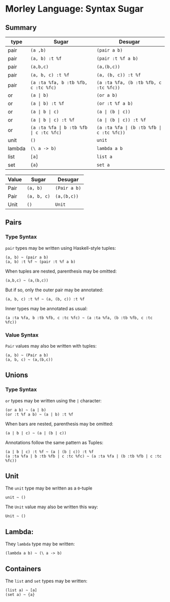 # Morley Language: Syntax Sugar

## Summary

| type   | Sugar                                   | Desugar                                   |
|--------|-----------------------------------------|-------------------------------------------|
| pair   | `(a ,b)`                                | `(pair a b)`                              |
| pair   | `(a, b) :t %f`                          | `(pair :t %f a b)`                        |
| pair   | `(a,b,c)`                               | `(a,(b,c))`                               |
| pair   | `(a, b, c) :t %f`                       | `(a, (b, c)) :t %f`                       |
| pair   | `(a :ta %fa, b :tb %fb, c :tc %fc)`     | `(a :ta %fa, (b :tb %fb, c :tc %fc))`     |
| or     | `(a \| b)`                              | `(or a b)`                                |
| or     | `(a \| b) :t %f`                        | `(or :t %f a b)`                          |
| or     | `(a \| b \| c)`                         | `(a \| (b \| c))`                         |
| or     | `(a \| b \| c) :t %f`                   | `(a \| (b \| c)) :t %f`                   |
| or     | `(a :ta %fa \| b :tb %fb \| c :tc %fc)` | `(a :ta %fa \| (b :tb %fb \| c :tc %fc))` |
| unit   | `()`                                    | `unit`                                    |
| lambda | `(\ a -> b)`                            | `lambda a b`                              |
| list   | `[a]`                                   | `list a`                                  |
| set    | `{a}`                                   | `set a`                                   |



| Value | Sugar       | Desugar      |
|-------|-------------|--------------|
| Pair  | `(a, b)`    | `(Pair a b)` |
| Pair  | `(a, b, c)` | `(a,(b,c))`  |
| Unit  | `()`        | `Unit`       |

## Pairs

### Type Syntax
`pair` types may be written using Haskell-style tuples:

```
(a, b) ~ (pair a b)
(a, b) :t %f ~ (pair :t %f a b)
```

When tuples are nested, parenthesis may be omitted:

```
(a,b,c) ~ (a,(b,c))
```

But if so, only the outer pair may be annotated:

```
(a, b, c) :t %f ~ (a, (b, c)) :t %f
```

Inner types may be annotated as usual:

```
(a :ta %fa, b :tb %fb, c :tc %fc) ~ (a :ta %fa, (b :tb %fb, c :tc %fc))
```

### Value Syntax

`Pair` values may also be written with tuples:

```
(a, b) ~ (Pair a b)
(a, b, c) ~ (a,(b,c))
```

## Unions

### Type Syntax

`or` types may be written using the `|` character:

```
(or a b) ~ (a | b)
(or :t %f a b) ~ (a | b) :t %f
```

When bars are nested, parenthesis may be omitted:

```
(a | b | c) ~ (a | (b | c))
```

Annotations follow the same pattern as Tuples:
```
(a | b | c) :t %f ~ (a | (b | c)) :t %f
(a :ta %fa | b :tb %fb | c :tc %fc) ~ (a :ta %fa | (b :tb %fb | c :tc %fc))
```

## Unit

The `unit` type may be written as a `0`-tuple

```
unit ~ ()
```

The `Unit` value may also be written this way:

```
Unit ~ ()
```

## Lambda: 

They `lambda` type may be written:

```
(lambda a b) ~ (\ a -> b)
```

## Containers

The `list` and `set` types may be written:

```
(list a) ~ [a]
(set a) ~ {a}
```

